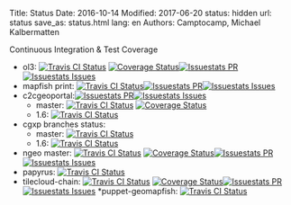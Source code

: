Title: Status
Date: 2016-10-14
Modified: 2017-06-20
status: hidden
url: status
save_as: status.html
lang: en
Authors: Camptocamp, Michael Kalbermatten

Continuous Integration & Test Coverage

* ol3: [![Travis CI Status](https://secure.travis-ci.org/openlayers/ol3.svg)](http://travis-ci.org/#!/openlayers/ol3) [![Coverage Status](https://coveralls.io/repos/openlayers/ol3/badge.svg?branch=master)](https://coveralls.io/r/openlayers/ol3?branch=master)[![Issuestats PR](http://issuestats.com/github/openlayers/ol3/badge/pr)](http://issuestats.com/github/openlayers/ol3)[![Issuestats Issues](http://issuestats.com/github/openlayers/ol3/badge/issue)](http://issuestats.com/github/openlayers/ol3)
* mapfish print: [![Travis CI Status](https://travis-ci.org/mapfish/mapfish-print.svg)](https://travis-ci.org/mapfish/mapfish-print/branches)[![Issuestats PR](http://issuestats.com/github/openlayers/ol3/badge/pr)](http://issuestats.com/github/mapfish/mapfish-print)[![Issuestats Issues](http://issuestats.com/github/openlayers/ol3/badge/issue)](http://issuestats.com/github/mapfish/mapfish-print)
* c2cgeoportal:[![Issuestats PR](http://issuestats.com/github/openlayers/ol3/badge/pr)](http://issuestats.com/github/camptocamp/c2cgeoportal)[![Issuestats Issues](http://issuestats.com/github/openlayers/ol3/badge/issue)](http://issuestats.com/github/camptocamp/c2cgeoportal)
    * master:  [![Travis CI Status](https://secure.travis-ci.org/camptocamp/c2cgeoportal.svg?branch=master)](https://travis-ci.org/camptocamp/c2cgeoportal/branches) [![Coverage Status](https://coveralls.io/repos/camptocamp/c2cgeoportal/badge.svg?branch=master&service=github)](https://coveralls.io/github/camptocamp/c2cgeoportal?branch=master)
    * 1.6: [![Travis CI Status](https://travis-ci.org/camptocamp/c2cgeoportal.svg?branch=1.6)](https://travis-ci.org/camptocamp/c2cgeoportal/branches)
* cgxp  branches status: 
    * master:  [![Travis CI Status](https://travis-ci.org/camptocamp/cgxp.svg?branch=master)](https://travis-ci.org/camptocamp/cgxp/branches) 
    * 1.6: [![Travis CI Status](https://travis-ci.org/camptocamp/ngeo.svg?branch=master)](https://travis-ci.org/camptocamp/cgxp/branches)
* ngeo master: [![Travis CI Status](https://secure.travis-ci.org/openlayers/ol3.svg)](https://travis-ci.org/camptocamp/ngeo/branches) [![Coverage Status](https://coveralls.io/repos/github/camptocamp/ngeo/badge.svg?branch=master)](https://coveralls.io/github/camptocamp/ngeo?branch=master)[![Issuestats PR](http://issuestats.com/github/camptocamp/ngeo/badge/pr)](http://issuestats.com/github/camptocamp/ngeo)[![Issuestats Issues](http://issuestats.com/github/camptocamp/ngeo/badge/issue)](http://issuestats.com/github/camptocamp/ngeo)
* papyrus: [![Travis CI Status](https://travis-ci.org/elemoine/papyrus.svg?branch=master)](https://travis-ci.org/elemoine/papyrus/branches) 
* tilecloud-chain: [![Travis CI Status](https://travis-ci.org/sbrunner/tilecloud-chain.svg?branch=master)](https://travis-ci.org/sbrunner/tilecloud-chain/branches) [![Coverage Status](https://coveralls.io/repos/sbrunner/tilecloud-chain/badge.svg?branch=master&service=github)](https://coveralls.io/github/sbrunner/tilecloud-chain?branch=master)[![Issuestats PR](http://issuestats.com/github/sbrunner/tilecloud-chain/badge/pr)](http://issuestats.com/github/sbrunner/tilecloud-chain)[![Issuestats Issues](http://issuestats.com/github/sbrunner/tilecloud-chain/badge/issue)](http://issuestats.com/github/sbrunner/tilecloud-chain)
*puppet-geomapfish:  [![Travis CI Status](https://travis-ci.com/camptocamp/puppet-geomapfish.svg?token=85F5zimN46FwjNsUvVKm&branch=master)](https://travis-ci.com/camptocamp/puppet-geomapfish/branches)
